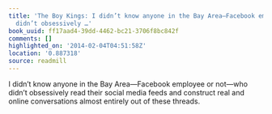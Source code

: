 ```yaml
---
title: 'The Boy Kings: I didn’t know anyone in the Bay Area—Facebook employee or not—who
  didn’t obsessively …'
book_uuid: ff17aad4-39dd-4462-bc21-3706f8bc842f
comments: []
highlighted_on: '2014-02-04T04:51:58Z'
location: '0.887318'
source: readmill
---
```


I didn’t know anyone in the Bay Area—Facebook employee or not—who didn’t obsessively read their social media feeds and construct real and online conversations almost entirely out of these threads.